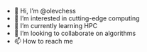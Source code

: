 - 👋 Hi, I’m @olevchess
- 👀 I’m interested in cutting-edge computing
- 🌱 I’m currently learning HPC
- 💞️ I’m looking to collaborate on algorithms
- 📫 How to reach me

<!---
olevchess/olevchess is a ✨ special ✨ repository because its `README.md` (this file) appears on your GitHub profile.
You can click the Preview link to take a look at your changes.
--->
